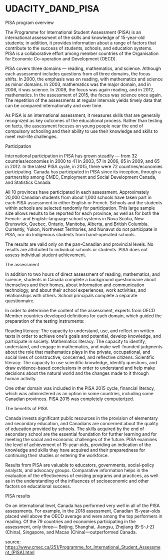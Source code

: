 # UDACITY_DAND_PISA
PISA program overview

The Programme for International Student Assessment (PISA) is an international assessment of the skills and knowledge of 15-year-old students; in addition, it provides information about a range of factors that contribute to the success of students, schools, and education systems. PISA is a collaborative effort among member countries of the Organisation for Economic Co-operation and Development (OECD).

PISA covers three domains — reading, mathematics, and science. Although each assessment includes questions from all three domains, the focus shifts. In 2000, the emphasis was on reading, with mathematics and science as minor domains. In 2003, mathematics was the major domain, and in 2006, it was science. In 2009, the focus was again reading, and in 2012, mathematics. In the assessment of 2015, the focus was science once again. The repetition of the assessments at regular intervals yields timely data that can be compared internationally and over time.

As PISA is an international assessment, it measures skills that are generally recognized as key outcomes of the educational process. Rather than testing on facts, the assessment focuses on young people near the end of compulsory schooling and their ability to use their knowledge and skills to meet real-life challenges.

Participation

International participation in PISA has grown steadily — from 32 countries/economies in 2000 to 41 in 2003, 57 in 2006, 65 in 2009, and 65 in 2012. In the latest PISA cycle, in 2015, there were 72 countries/economies participating. Canada has participated in PISA since its inception, through a partnership among CMEC, Employment and Social Development Canada, and Statistics Canada.

All 10 provinces have participated in each assessment. Approximately 20,000 Canadian students from about 1,000 schools have taken part in each PISA assessment in either English or French. Schools and the students within schools are selected randomly for participation. This large sample size allows results to be reported for each province, as well as for both the French- and English-language school systems in Nova Scotia, New Brunswick, Quebec, Ontario, Manitoba, Alberta, and British Columbia. Currently, Yukon, Northwest Territories, and Nunavut do not participate in PISA, nor do Indigenous students from band-operated schools.

The results are valid only on the pan-Canadian and provincial levels. No results are attributed to individual schools or students. PISA does not assess individual student achievement.

The assessment

In addition to two hours of direct assessment of reading, mathematics, and science, students in Canada complete a background questionnaire about themselves and their homes, about information and communication technology, and about their school experiences, work activities, and relationships with others. School principals complete a separate questionnaire.

In order to determine the content of the assessment, experts from OECD Member countries developed definitions for each domain, which guided the preparation of the testing instruments:

Reading literacy: The capacity to understand, use, and reflect on written texts in order to achieve one's goals and potential, develop knowledge, and participate in society. Mathematics literacy: The capacity to identify, understand, and engage in mathematics, and make well-founded judgments about the role that mathematics plays in the private, occupational, and social lives of constructive, concerned, and reflective citizens. Scientific literacy: The capacity to use scientific knowledge, identify questions, and draw evidence-based conclusions in order to understand and help make decisions about the natural world and the changes made to it through human activity.

One other domain was included in the PISA 2015 cycle, financial literacy, which was administered as an option in some countries, including some Canadian provinces. PISA 2015 was completely computerized.

The benefits of PISA

Canada invests significant public resources in the provision of elementary and secondary education, and Canadians are concerned about the quality of education provided by schools. The skills acquired by the end of secondary school are the essential foundation for further learning and for meeting the social and economic challenges of the future. PISA examines the level of achievement of 15-year-olds, providing an indication of the knowledge and skills they have acquired and their preparedness for continuing their studies or entering the workforce.

Results from PISA are valuable to educators, governments, social-policy analysts, and advocacy groups. Comparative information helps in the evaluation of the effectiveness of existing programs and practices, as well as in the understanding of the influences of socioeconomic and other factors on educational success.

PISA results

On an international level, Canada has performed very well in all of the PISA assessments. For example, in the 2018 assessment, Canadian 15-year-olds placed well above the OECD average and were among the top performers in reading. Of the 79 countries and economies participating in the assessment, only three— Beijing, Shanghai, Jiangsu, Zhejiang (B-S-J-Z) (China), Singapore, and Macao (China)—outperformed Canada.

source: https://www.cmec.ca/251/Programme_for_International_Student_Assessment_(PISA).html
